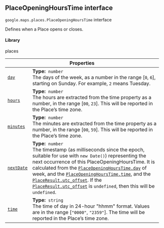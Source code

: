 
<h2 id="PlaceOpeningHoursTime">PlaceOpeningHoursTime interface</h2>
<p>
<code><span itemprop="path">google.maps.places</span>.<span itemprop="name">PlaceOpeningHoursTime</span></code>
interface
</p>
<p>Defines when a Place opens or closes.</p>
<h4>Library</h4>
<p>places</p>
<div class="devsite-table-wrapper"><table class="properties responsive" summary="interface PlaceOpeningHoursTime - Properties">
<thead>
<tr><th colspan="2">Properties</th>
</tr></thead>
<tbody>
<tr id="PlaceOpeningHoursTime.day">
<td itemprop="property"><code><a class="secret-link" href="#PlaceOpeningHoursTime.day"><span>day</span></a></code></td>
<td><div><strong>Type:</strong>&nbsp; <code>number</code></div>
<div class="desc">The days of the week, as a number in the range [<code>0</code>, <code>6</code>], starting on Sunday. For example, <code>2</code> means Tuesday.</div></td>
</tr>
<tr id="PlaceOpeningHoursTime.hours">
<td itemprop="property"><code><a class="secret-link" href="#PlaceOpeningHoursTime.hours"><span>hours</span></a></code></td>
<td><div><strong>Type:</strong>&nbsp; <code>number</code></div>
<div class="desc">The hours are extracted from the time property as a number, in the range [<code>00</code>, <code>23</code>]. This will be reported in the Place’s time zone.</div></td>
</tr>
<tr id="PlaceOpeningHoursTime.minutes">
<td itemprop="property"><code><a class="secret-link" href="#PlaceOpeningHoursTime.minutes"><span>minutes</span></a></code></td>
<td><div><strong>Type:</strong>&nbsp; <code>number</code></div>
<div class="desc">The minutes are extracted from the time property as a number, in the range [<code>00</code>, <code>59</code>]. This will be reported in the Place’s time zone.</div></td>
</tr>
<tr id="PlaceOpeningHoursTime.nextDate">
<td itemprop="property"><code><a class="secret-link" href="#PlaceOpeningHoursTime.nextDate"><span>nextDate</span></a></code></td>
<td><div><strong>Type:</strong>&nbsp; <code>number</code></div>
<div class="desc">The timestamp (as milliseconds since the epoch, suitable for use with <code>new Date()</code>) representing the next occurrence of this PlaceOpeningHoursTime. It is calculated from the <code><a href="https://developers.google.com/maps/documentation/javascript/reference/places-service#PlaceOpeningHoursTime.day">PlaceOpeningHoursTime.day</a></code> of week, and the <code><a href="https://developers.google.com/maps/documentation/javascript/reference/places-service#PlaceOpeningHoursTime.time">PlaceOpeningHoursTime.time</a></code>, and the <code><a href="https://developers.google.com/maps/documentation/javascript/reference/places-service#PlaceResult.utc_offset">PlaceResult.utc_offset</a></code>. If the <code><a href="https://developers.google.com/maps/documentation/javascript/reference/places-service#PlaceResult.utc_offset">PlaceResult.utc_offset</a></code> is <code>undefined</code>, then this will be <code>undefined</code>.</div></td>
</tr>
<tr id="PlaceOpeningHoursTime.time">
<td itemprop="property"><code><a class="secret-link" href="#PlaceOpeningHoursTime.time"><span>time</span></a></code></td>
<td><div><strong>Type:</strong>&nbsp; <code>string</code></div>
<div class="desc">The time of day in 24-hour "hhmm" format. Values are in the range [<code>"0000"</code>, <code>"2359"</code>]. The time will be reported in the Place’s time zone.</div></td>
</tr>
</tbody>
</table></div>
<script src="replace_links.js"></script>
